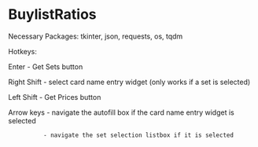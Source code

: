 # BuylistRatios

Necessary Packages:
  tkinter,
  json,
  requests,
  os,
  tqdm

Hotkeys:

  Enter - Get Sets button
  
  Right Shift - select card name entry widget (only works if a set is selected)
  
  Left Shift - Get Prices button
  
   Arrow keys - navigate the autofill box if the card name entry widget is selected
   
              - navigate the set selection listbox if it is selected
